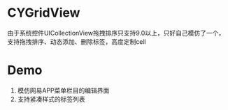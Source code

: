 # CYGridView

由于系统控件UICollectionView拖拽排序只支持9.0以上，只好自己模仿了一个，支持拖拽排序、动态添加、删除标签，高度定制cell

# Demo

1. 模仿网易APP菜单栏目的编辑界面
2. 支持紧凑样式的标签列表


